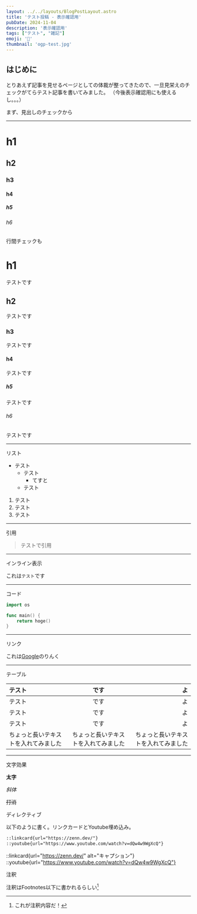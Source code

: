 ```yaml
---
layout: ../../layouts/BlogPostLayout.astro
title: 'テスト投稿 - 表示確認用'
pubDate: 2024-11-04
description: '表示確認用'
tags: ["テスト", "雑記"]
emoji: '📰'
thumbnail: 'ogp-test.jpg'
---
```


## はじめに

とりあえず記事を見せるページとしての体裁が整ってきたので、一旦見栄えのチェックがてらテスト記事を書いてみました。
（今後表示確認用にも使えるし。。。）

まず、見出しのチェックから

---

# h1
## h2
### h3
#### h4
##### h5
###### h6

行間チェックも

# h1

テストです

## h2

テストです

### h3

テストです

#### h4

テストです
##### h5

テストです

###### h6

テストです

---

リスト

- テスト
  - テスト
    - てすと
  - テスト

1. テスト
2. テスト
3. テスト

---

引用

> テストで引用

---

インライン表示

これは`テスト`です

---

コード


```go
import os
```

```go
func main() {
    return hoge()
}
```

---

リンク

これは[Google](https://google.com)のりんく

---

テーブル

| テスト | です | よ |
| :-- | :-: | --: |
| テスト | です | よ |
| テスト | です | よ |
| テスト | です | よ |
| ちょっと長いテキストを入れてみました | ちょっと長いテキストを入れてみました | ちょっと長いテキストを入れてみました |

---

文字効果

**太字**

*斜体*

~~打消~~

ディレクティブ

以下のように書く。リンクカードとYoutube埋め込み。

```markdown
::linkcard{url="https://zenn.dev/"}
::youtube{url="https://www.youtube.com/watch?v=dQw4w9WgXcQ"}
```

::linkcard{url="https://zenn.dev/" alt="キャプション"}
::youtube{url="https://www.youtube.com/watch?v=dQw4w9WgXcQ"}

注釈

注釈はFootnotes以下に書かれるらしい[^1]
[^1]: これが注釈内容だ！
